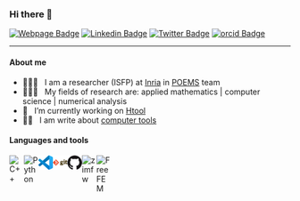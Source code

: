 ### Hi there 👋

[![Webpage Badge](https://img.shields.io/badge/pierremarchand.netlify.app-lightgrey?style=flat-square&logo=google-chrome&logoColor=white)](https://pierremarchand.netlify.app) [![Linkedin Badge](https://img.shields.io/badge/LinkedIn-blue?style=flat-square&logo=linkedin)](https://www.linkedin.com/in/pierremarchand20/) [![Twitter Badge](https://img.shields.io/badge/-twitter-1DA1F2?style=flat-square&logo=twitter&logoColor=white)](https://twitter.com/PMarchand20) [![orcid Badge](https://img.shields.io/badge/-orcid-green?style=flat-square&logo=orcid&logoColor=white)](https://orcid.org/0000-0002-2522-6837)

---

#### About me

- 👨🏻‍💻 &nbsp; I am a researcher (ISFP) at [Inria](https://www.inria.fr/en) in [POEMS](https://www.inria.fr/en/poems) team
- 👨🏻‍🔬 &nbsp; My fields of research are: applied mathematics | computer science | numerical analysis
- 🔭 &nbsp; I’m currently working on [Htool](https://github.com/htool-ddm/htool)
- ✍🏻 &nbsp; I am write about [computer tools](https://pmarchand.pages.math.cnrs.fr/computertools/#computer-tools-and-coding-workflow)


#### Languages and tools
[<img align="left" alt="C++" width="26px" src="https://raw.githubusercontent.com/isocpp/logos/master/cpp_logo.png" />][cpp]
[<img align="left" alt="Python" width="26px" src="https://upload.wikimedia.org/wikipedia/commons/c/c3/Python-logo-notext.svg" />][cpp]
[<img align="left" alt="Visual Studio Code" width="26px" src="https://raw.githubusercontent.com/github/explore/80688e429a7d4ef2fca1e82350fe8e3517d3494d/topics/visual-studio-code/visual-studio-code.png" />][vscode]
[<img align="left" alt="Git" width="26px" src="https://raw.githubusercontent.com/github/explore/80688e429a7d4ef2fca1e82350fe8e3517d3494d/topics/git/git.png" />][git]
[<img align="left" alt="GitHub" width="26px" src="https://raw.githubusercontent.com/github/explore/78df643247d429f6cc873026c0622819ad797942/topics/github/github.png" />][github]
[<img align="left" alt="zimfw" width="26px" src="https://user-images.githubusercontent.com/11075805/101272053-ba76e000-3756-11eb-9dd5-32d12e7b22e5.jpg" />][zimfw]
[<img align="left" alt="FreeFEM" width="26px" src="https://freefem.org/img/symbol_FreeFEM_128x128.svg" />][freefem]

[cpp]: https://isocpp.org
[python]: https://isocpp.org
[vscode]: https://code.visualstudio.com
[git]: https://git-scm.com
[github]:https://github.com
[zimfw]: https://zimfw.sh
[freefem]: https://freefem.org


<!--![Pierre's github stats](https://github-readme-stats.vercel.app/api?username=PierreMarchand20&show_icons=true&hide_rank=true)
-->

<!--[![Top Langs](https://github-readme-stats.vercel.app/api/top-langs/?username=PierreMarchand20&layout=compact)](https://github.com/anuraghazra/github-readme-stats)
-->
<!--

